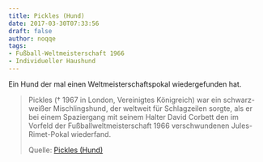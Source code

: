 ```yaml
---
title: Pickles (Hund)
date: 2017-03-30T07:33:56
draft: false
author: noqqe
tags:
- Fußball-Weltmeisterschaft 1966
- Individueller Haushund
---
```


Ein Hund der mal einen Weltmeisterschaftspokal wiedergefunden hat.

> Pickles († 1967 in London, Vereinigtes Königreich) war ein schwarz-weißer
> Mischlingshund, der weltweit für Schlagzeilen sorgte, als er bei einem
> Spaziergang mit seinem Halter David Corbett den im Vorfeld der
> Fußballweltmeisterschaft 1966 verschwundenen Jules-Rimet-Pokal wiederfand.
>
> Quelle: [Pickles (Hund)](https://de.wikipedia.org/wiki/Pickles_(Hund))
